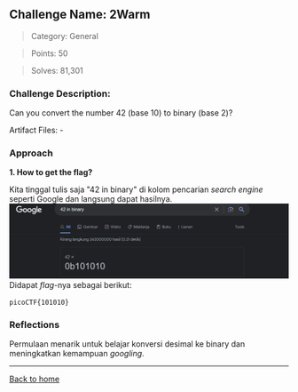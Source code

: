 ## Challenge Name: 2Warm
>Category: General

>Points: 50

>Solves: 81,301

### Challenge Description: 

Can you convert the number 42 (base 10) to binary (base 2)?

Artifact Files: -

### Approach

**1. How to get the flag?**

Kita tinggal tulis saja "42 in binary" di kolom pencarian _search engine_ seperti Google dan langsung dapat hasilnya.
![the result](images/2Warm-1.JPG)
Didapat _flag_-nya sebagai berikut:
```
picoCTF{101010}
```

### Reflections
Permulaan menarik untuk belajar konversi desimal ke binary dan meningkatkan kemampuan _googling_.
  
---
[Back to home](../Readme.md)
